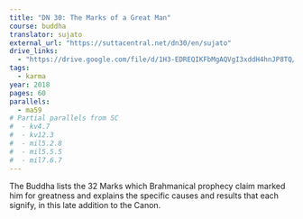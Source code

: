 ```yaml
---
title: "DN 30: The Marks of a Great Man"
course: buddha
translator: sujato
external_url: "https://suttacentral.net/dn30/en/sujato"
drive_links:
  - "https://drive.google.com/file/d/1H3-EDREQIKFbMgAQVgI3xddH4hnJP8TQ/view?usp=drivesdk"
tags:
  - karma
year: 2018
pages: 60
parallels:
  - ma59
# Partial parallels from SC
#  - kv4.7
#  - kv12.3
#  - mil5.2.8
#  - mil5.5.5
#  - mil7.6.7
---
```


The Buddha lists the 32 Marks which Brahmanical prophecy claim marked him for greatness and explains the specific causes and results that each signify, in this late addition to the Canon.


